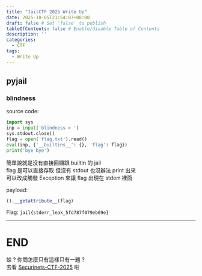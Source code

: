 ```yaml
---
title: "JailCTF 2025 Write Up"
date: 2025-10-05T21:54:07+08:00
draft: false # Set 'false' to publish
tableOfContents: false # Enable/disable Table of Contents
description: ''
categories:
  - CTF
tags:
  - Write Up
---
```


## pyjail
### blindness

source code:
```python
import sys
inp = input('blindness > ')
sys.stdout.close()
flag = open('flag.txt').read()
eval(inp, {'__builtins__': {}, 'flag': flag})
print('bye bye')
```

簡單說就是沒有直接回顯跟 builtin 的 jail  
flag 是可以直接存取 但沒有 stdout 也沒辦法 print 出來  
可以改成觸發 Exception 來讓 flag 出現在 stderr 裡面  

payload:
```python
().__getattribute__(flag)
```

Flag: `jail{stderr_leak_5fd787f079eb69e}`

--- 

# END

蛤 ? 你問怎麼只有這樣只有一題 ?  
去看 [Securinets-CTF-2025](../securinets-ctf-2025/) 啦  